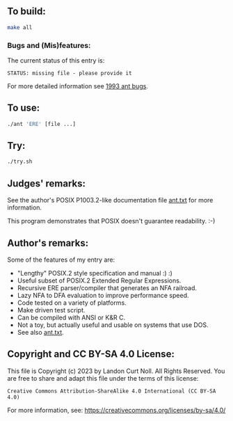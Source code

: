 ## To build:

```sh
make all
```


### Bugs and (Mis)features:

The current status of this entry is:

```
STATUS: missing file - please provide it
```

For more detailed information see [1993 ant bugs](../../bugs.html#1993_ant).


## To use:

```sh
./ant 'ERE' [file ...]
```


## Try:

```sh
./try.sh
```


## Judges' remarks:

See the author's POSIX P1003.2-like documentation file [ant.txt](ant.txt) for
more information.

This program demonstrates that POSIX doesn't guarantee readability.  :-)


## Author's remarks:

Some of the features of my entry are:

-  "Lengthy" POSIX.2 style specification and manual :) :)
-  Useful subset of POSIX.2 Extended Regular Expressions.
-  Recursive ERE parser/compiler that generates an NFA railroad.
-  Lazy NFA to DFA evaluation to improve performance speed.
-  Code tested on a variety of platforms.
-  Make driven test script.
-  Can be compiled with ANSI or K&R C.
-  Not a toy, but actually useful and usable on systems that use DOS.
-  See also [ant.txt](ant.txt).


## Copyright and CC BY-SA 4.0 License:

This file is Copyright (c) 2023 by Landon Curt Noll.  All Rights Reserved.
You are free to share and adapt this file under the terms of this license:

    Creative Commons Attribution-ShareAlike 4.0 International (CC BY-SA 4.0)

For more information, see: https://creativecommons.org/licenses/by-sa/4.0/

